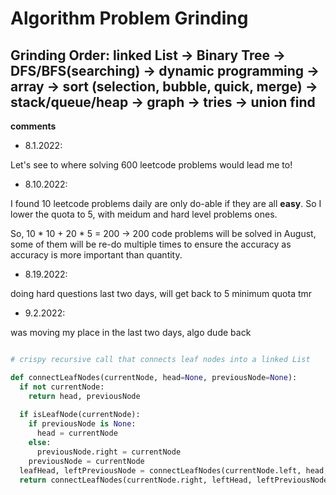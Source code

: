 # Algorithm Problem Grinding

## Grinding Order: linked List -> Binary Tree -> DFS/BFS(searching) -> dynamic programming -> array -> sort (selection, bubble, quick, merge) -> stack/queue/heap -> graph -> tries -> union find

**comments**

- 8.1.2022:

Let's see to where solving 600 leetcode problems would lead me to!

- 8.10.2022:

I found 10 leetcode problems daily are only do-able if they are all **easy**. So I lower the quota to 5, with meidum and hard level problems ones. 

So, 10 * 10 + 20 * 5 = 200 -> 200 code problems will be solved in August, some of them will be re-do multiple times to ensure the accuracy as accuracy is more important than quantity.

- 8.19.2022:

doing hard questions last two days, will get back to 5 minimum quota tmr

- 9.2.2022:

was moving my place in the last two days, algo dude back

~~~py

# crispy recursive call that connects leaf nodes into a linked List

def connectLeafNodes(currentNode, head=None, previousNode=None):
  if not currentNode:
    return head, previousNode
    
  if isLeafNode(currentNode):
    if previousNode is None:
      head = currentNode
    else:
      previousNode.right = currentNode
    previousNode = currentNode
  leafHead, leftPreviousNode = connectLeafNodes(currentNode.left, head, previousNode)
  return connectLeafNodes(currentNode.right, leftHead, leftPreviousNode)
~~~
